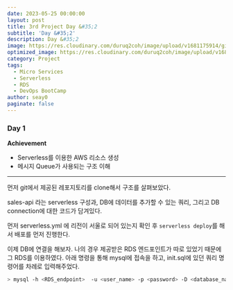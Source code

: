 ```yaml
---
date: 2023-05-25 00:00:00
layout: post
title: 3rd Project Day &#35;2
subtitle: 'Day &#35;2'
description: Day &#35;2
image: https://res.cloudinary.com/duruq2coh/image/upload/v1681175914/gitio/aws_bbbsnj.png
optimized_image: https://res.cloudinary.com/duruq2coh/image/upload/v1681175914/gitio/aws_bbbsnj.png
category: Project
tags:
  - Micro Services
  - Serverless
  - RDS
  - DevOps BootCamp
author: seay0
paginate: false
---
```

### **Day 1**  

**Achievement**
* Serverless를 이용한 AWS 리소스 생성
* 메시지 Queue가 사용되는 구조 이해
---

먼저 git에서 제공된 레포지토리를 clone해서 구조를 살펴보았다.

sales-api 라는 serverless 구성과, DB에 데이터를 추가할 수 있는 쿼리, 그리고 DB connection에 대한 코드가 담겨있다.

먼저 serverless.yml 에 리전이 서울로 되어 있는지 확인 후 ```serverless deploy```를 해서 배포를 먼저 진행한다.

이제 DB에 연결을 해보자. 나의 경우 제공받은 RDS 엔드포인트가 따로 있었기 때문에 그 RDS를 이용하였다. 아래 명령을 통해 mysql에 접속을 하고, init.sql에 있던 쿼리 명령어를 차례로 입력해주었다.

```bash
> mysql -h <RDS_endpoint>  -u <user_name> -p <password> -D <database_name>
```
